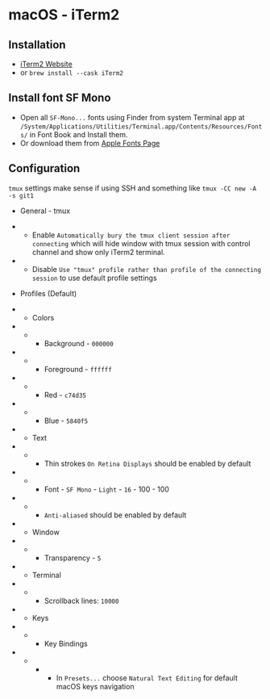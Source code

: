 # macOS - iTerm2

## Installation

* [iTerm2 Website](https://www.iterm2.com/)
* or `brew install --cask iTerm2`

## Install font SF Mono

* Open all `SF-Mono...` fonts using Finder from system Terminal app at `/System/Applications/Utilities/Terminal.app/Contents/Resources/Fonts/` in Font Book and Install them.
* Or download them from [Apple Fonts Page](https://developer.apple.com/fonts/)

## Configuration

`tmux` settings make sense if using SSH and something like `tmux -CC new -A -s git1`

* General - tmux
* * Enable `Automatically bury the tmux client session after connecting` which will hide window with tmux session with control channel and show only iTerm2 terminal.
* * Disable `Use "tmux" profile rather than profile of the connecting session` to use default profile settings

* Profiles (Default)
* * Colors
* * * Background - `000000`
* * * Foreground - `ffffff`
* * * Red - `c74d35`
* * * Blue - `5840f5`
* * Text
* * * Thin strokes `On Retina Displays` should be enabled by default
* * * Font - `SF Mono` - `Light` - `16` - 100 - 100
* * * `Anti-aliased` should be enabled by default
* * Window
* * * Transparency - `5`
* * Terminal
* * * Scrollback lines: `10000`
* * Keys
* * * Key Bindings
* * * * In `Presets...` choose `Natural Text Editing` for default macOS keys navigation
